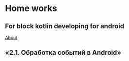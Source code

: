 <h1>Home works</h1>
<h2>For block kotlin developing for android</h2>
<a href="https://github.com/netology-code/and2-homeworks">About<a>

<h2>«2.1. Обработка событий в Android»</h2>